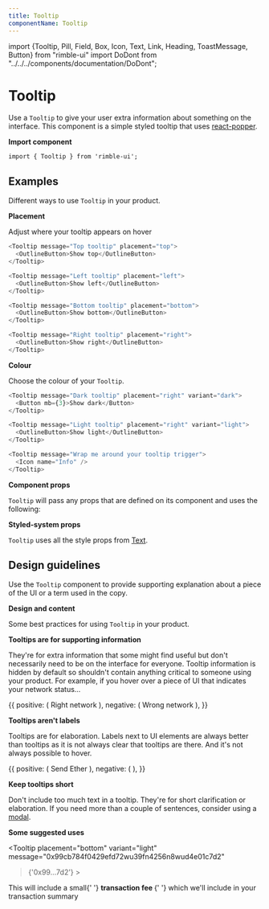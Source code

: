 ```yaml
---
title: Tooltip
componentName: Tooltip
---
```


import {Tooltip, Pill, Field, Box, Icon, Text, Link, Heading, ToastMessage, Button} from "rimble-ui"
import DoDont from "../../../components/documentation/DoDont";

# Tooltip

Use a `Tooltip` to give your user extra information about something on the interface. This component is a simple styled tooltip that uses [react-popper](https://github.com/d8660091/react-popper).

**Import component**

```
import { Tooltip } from 'rimble-ui';
```

## Examples

Different ways to use `Tooltip` in your product.

**Placement**

Adjust where your tooltip appears on hover

```js is=react-live
<Tooltip message="Top tooltip" placement="top">
  <OutlineButton>Show top</OutlineButton>
</Tooltip>
```

```js is=react-live
<Tooltip message="Left tooltip" placement="left">
  <OutlineButton>Show left</OutlineButton>
</Tooltip>
```

```js is=react-live
<Tooltip message="Bottom tooltip" placement="bottom">
  <OutlineButton>Show bottom</OutlineButton>
</Tooltip>
```

```js is=react-live
<Tooltip message="Right tooltip" placement="right">
  <OutlineButton>Show right</OutlineButton>
</Tooltip>
```

**Colour**

Choose the colour of your `Tooltip`.

```js is=react-live
<Tooltip message="Dark tooltip" placement="right" variant="dark">
  <Button mb={3}>Show dark</Button>
</Tooltip>
```

```js is=react-live
<Tooltip message="Light tooltip" placement="right" variant="light">
  <OutlineButton>Show light</OutlineButton>
</Tooltip>
```

```js is=react-live
<Tooltip message="Wrap me around your tooltip trigger">
  <Icon name="Info" />
</Tooltip>
```

**Component props**

`Tooltip` will pass any props that are defined on its component and uses the following:

**Styled-system props**

`Tooltip` uses all the style props from [Text](/text).

## Design guidelines

Use the `Tooltip` component to provide supporting explanation about a piece of the UI or a term used in the copy.

**Design and content**

Some best practices for using `Tooltip` in your product.

**Tooltips are for supporting information**

They're for extra information that some might find useful but don't necessarily need to be on the interface for everyone. Tooltip information is hidden by default so shouldn't contain anything critical to someone using your product. For example, if you hover over a piece of UI that indicates your network status...

<DoDont>
  {{
    positive: (
    <Tooltip
              placement="right"
              variant="dark"
              message="You're on the Rinkeby network"
            >
              <Button.Text icon="Check">Right network</Button.Text>
            </Tooltip>
    ),
    negative: (
    <Tooltip
              placement="right"
              variant="dark"
              message="To use this dApp you must be on the Rinkeby network"
            >
              <Button.Text icon="Warning">Wrong network</Button.Text>
            </Tooltip>
    ),
  }}
</DoDont>

**Tooltips aren't labels**

Tooltips are for elaboration. Labels next to UI elements are always better than tooltips as it is not always clear that tooltips are there. And it's not always possible to hover.

<DoDont>
  {{
    positive: (
      <Tooltip
        placement="bottom"
        variant="light"
        message="This will start the transaction"
      >
        <Button.Outline icon="Send">Send Ether</Button.Outline>
      </Tooltip>
    ),
    negative: (
      <Tooltip placement="bottom" variant="light" message="Send Ether">
        <Button.Outline icon="Send" />
      </Tooltip>
    ),
  }}
</DoDont>

**Keep tooltips short**

Don't include too much text in a tooltip. They're for short clarification or elaboration. If you need more than a couple of sentences, consider using a [modal](/Develop/Modal).

**Some suggested uses**

<Tooltip
placement="bottom"
variant="light"
message="0x99cb784f0429efd72wu39fn4256n8wud4e01c7d2"

> <Pill>{'0x99...7d2'}</Pill> > </Tooltip>

<Text mt={3}>
  This will include a small{' '}
  <Tooltip message="This pays for your transaction to be added to the blockchain">
    <strong>transaction fee </strong>
  </Tooltip>{' '}
   which we'll include in your transaction summary
</Text>
